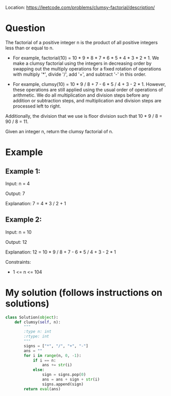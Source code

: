 Location: https://leetcode.com/problems/clumsy-factorial/description/
# Question
The factorial of a positive integer n is the product of all positive integers less than or equal to n.

- For example, factorial(10) = 10 * 9 * 8 * 7 * 6 * 5 * 4 * 3 * 2 * 1.
We make a clumsy factorial using the integers in decreasing order by swapping out the multiply operations for a fixed rotation of operations with multiply '*', divide '/', add '+', and subtract '-' in this order.

- For example, clumsy(10) = 10 * 9 / 8 + 7 - 6 * 5 / 4 + 3 - 2 * 1.
However, these operations are still applied using the usual order of operations of arithmetic. We do all multiplication and division steps before any addition or subtraction steps, and multiplication and division steps are processed left to right.

Additionally, the division that we use is floor division such that 10 * 9 / 8 = 90 / 8 = 11.

Given an integer n, return the clumsy factorial of n.

# Example

## Example 1:

Input: n = 4

Output: 7

Explanation: 7 = 4 * 3 / 2 + 1

## Example 2:

Input: n = 10

Output: 12

Explanation: 12 = 10 * 9 / 8 + 7 - 6 * 5 / 4 + 3 - 2 * 1


Constraints:
- 1 <= n <= 104

# My solution (follows instructions on solutions)
```python
class Solution(object):
    def clumsy(self, n):
        """
        :type n: int
        :rtype: int
        """
        signs = ["*", "/", "+", "-"]
        ans = ""
        for i in range(n, 0, -1):
            if i == n:
                ans += str(i)
            else:
                sign = signs.pop(0)
                ans = ans + sign + str(i)
                signs.append(sign)
        return eval(ans)

```
